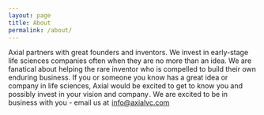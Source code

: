 ```yaml
---
layout: page
title: About
permalink: /about/
---
```


Axial partners with great founders and inventors. We invest in early-stage life sciences companies often when they are no more than an idea. We are fanatical about helping the rare inventor who is compelled to build their own enduring business. If you or someone you know has a great idea or company in life sciences, Axial would be excited to get to know you and possibly invest in your vision and company . We are excited to be in business with you - email us at  [info@axialvc.com](mailto:info@axialvc.com)
